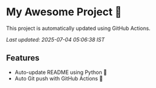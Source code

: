 # My Awesome Project 🚀

This project is automatically updated using GitHub Actions.

_Last updated: 2025-07-04 05:06:38 IST_

## Features
- Auto-update README using Python 🐍
- Auto Git push with GitHub Actions 🤖
